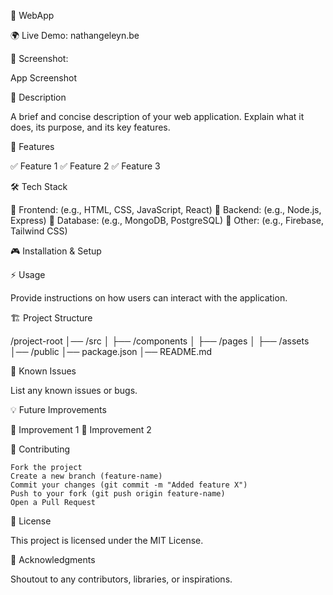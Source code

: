 📌 WebApp

🌍 Live Demo: nathangeleyn.be

📸 Screenshot:

App Screenshot

📖 Description

A brief and concise description of your web application. Explain what it does, its purpose, and its key features.

🚀 Features

✅ Feature 1
✅ Feature 2
✅ Feature 3

🛠️ Tech Stack

🔹 Frontend: (e.g., HTML, CSS, JavaScript, React)
🔹 Backend: (e.g., Node.js, Express)
🔹 Database: (e.g., MongoDB, PostgreSQL)
🔹 Other: (e.g., Firebase, Tailwind CSS)

🎮 Installation & Setup


⚡ Usage

Provide instructions on how users can interact with the application.

🏗️ Project Structure

/project-root
│── /src
│   ├── /components
│   ├── /pages
│   ├── /assets
│── /public
│── package.json
│── README.md


🐛 Known Issues

List any known issues or bugs.

💡 Future Improvements

🔹 Improvement 1
🔹 Improvement 2

🤝 Contributing

    Fork the project
    Create a new branch (feature-name)
    Commit your changes (git commit -m "Added feature X")
    Push to your fork (git push origin feature-name)
    Open a Pull Request


📜 License

This project is licensed under the MIT License.

🎉 Acknowledgments

Shoutout to any contributors, libraries, or inspirations.